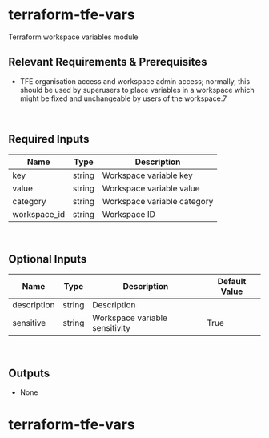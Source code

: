 # terraform-tfe-vars
Terraform workspace variables module

## Relevant Requirements & Prerequisites
* TFE organisation access and workspace admin access; normally, this should be used by superusers to place variables in a workspace which might be fixed and unchangeable by users of the workspace.7
<p>&nbsp;</p>

## Required Inputs
| Name | Type | Description |
| - | -- | --- |
| key | string | Workspace variable key |
| value | string | Workspace variable value |
| category | string | Workspace variable category |
| workspace_id | string | Workspace ID |
<p>&nbsp;</p>

## Optional Inputs
| Name | Type | Description | Default Value |
| - | -- | --- | - |
| description | string | Description |  |
| sensitive | string | Workspace variable sensitivity | True |
<p>&nbsp;</p>

## Outputs
* None
# terraform-tfe-vars
